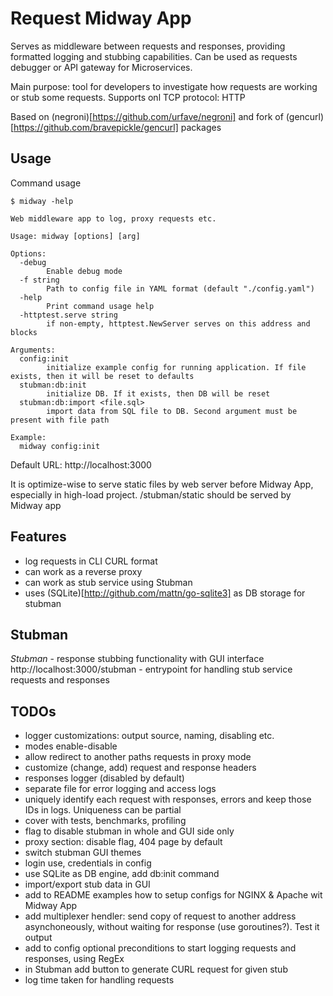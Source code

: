 # Request Midway App

Serves as middleware between requests and responses, providing formatted logging and stubbing capabilities. Can be used as requests debugger or API gateway for Microservices. 

Main purpose: tool for developers to investigate how requests are working or stub some requests. Supports onl TCP protocol: HTTP

Based on (negroni)[https://github.com/urfave/negroni] and fork of (gencurl)[https://github.com/bravepickle/gencurl] packages

## Usage
Command usage

```
$ midway -help

Web middleware app to log, proxy requests etc.

Usage: midway [options] [arg]

Options:
  -debug
    	Enable debug mode
  -f string
    	Path to config file in YAML format (default "./config.yaml")
  -help
    	Print command usage help
  -httptest.serve string
    	if non-empty, httptest.NewServer serves on this address and blocks

Arguments:
  config:init
    	initialize example config for running application. If file exists, then it will be reset to defaults
  stubman:db:init
    	initialize DB. If it exists, then DB will be reset
  stubman:db:import <file.sql>
    	import data from SQL file to DB. Second argument must be present with file path

Example:
  midway config:init

```

Default URL: http://localhost:3000

It is optimize-wise to serve static files by web server before Midway App, especially in high-load project. /stubman/static should be served by Midway app

## Features
- log requests in CLI CURL format
- can work as a reverse proxy
- can work as stub service using Stubman
- uses (SQLite)[http://github.com/mattn/go-sqlite3] as DB storage for stubman

## Stubman
*Stubman* - response stubbing functionality with GUI interface
http://localhost:3000/stubman - entrypoint for handling stub service requests and responses


## TODOs
- logger customizations: output source, naming, disabling etc.
- modes enable-disable
- allow redirect to another paths requests in proxy mode
- customize (change, add) request and response headers
- responses logger (disabled by default)
- separate file for error logging and access logs
- uniquely identify each request with responses, errors and keep those IDs in logs. Uniqueness can be partial
- cover with tests, benchmarks, profiling
- flag to disable stubman in whole and GUI side only
- proxy section: disable flag, 404 page by default
- switch stubman GUI themes 
- login use, credentials in config
- use SQLite as DB engine, add db:init command
- import/export stub data in GUI
- add to README examples how to setup configs for NGINX & Apache wit Midway App
- add multiplexer hendler: send copy of request to another address asynchoneously, without waiting for response (use goroutines?). Test it output
- add to config optional preconditions to start logging requests and responses, using RegEx
- in Stubman add button to generate CURL request for given stub
- log time taken for handling requests

